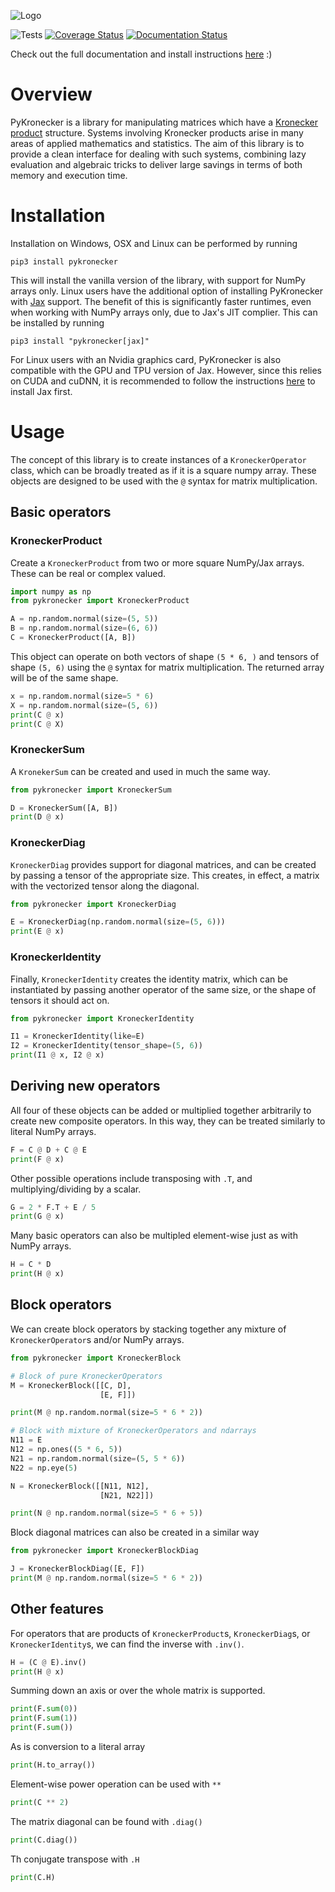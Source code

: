 ![Logo](https://raw.githubusercontent.com/nickelnine37/pykronecker/main/assets/logo.png)

![Tests](https://github.com/nickelnine37/pykronecker/actions/workflows/tests.yml/badge.svg)
[![Coverage Status](https://coveralls.io/repos/github/nickelnine37/pykronecker/badge.svg)](https://coveralls.io/github/nickelnine37/pykronecker)
[![Documentation Status](https://readthedocs.org/projects/pykronecker/badge/?version=latest)](https://pykronecker.readthedocs.io/en/latest/?badge=latest)

Check out the full documentation and install instructions [here](https://pykronecker.readthedocs.io/en/latest/) :)

# Overview

PyKronecker is a library for manipulating matrices which have a [Kronecker product](https://en.wikipedia.org/wiki/Kronecker_product) structure. Systems involving Kronecker products arise in many areas of applied mathematics and statistics. The aim of this library is to provide a clean interface for dealing with such systems, combining lazy evaluation and algebraic tricks to deliver large savings in terms of both memory and execution time. 

# Installation

Installation on Windows, OSX and Linux can be performed by running

```
pip3 install pykronecker
```

This will install the vanilla version of the library, with support for NumPy arrays only. Linux users have the additional option of installing PyKronecker with [Jax](https://jax.readthedocs.io/en/latest/index.html) support. The benefit of this is significantly faster runtimes, even when working with NumPy arrays only, due to Jax's JIT complier. This can be installed by running

```
pip3 install "pykronecker[jax]"
```

For Linux users with an Nvidia graphics card, PyKronecker is also compatible with the GPU and TPU version of Jax. However, since this relies on CUDA and cuDNN, it is recommended to follow the instructions [here](https://github.com/google/jax#installation) to install Jax first. 

# Usage

The concept of this library is to create instances of a `KroneckerOperator` class, which can be broadly treated as if it is a square numpy array. These objects are designed to be used with the `@` syntax for matrix multiplication. 

## Basic operators

### KroneckerProduct

Create a `KroneckerProduct` from two or more square NumPy/Jax arrays. These can be real or complex valued. 

```python
import numpy as np
from pykronecker import KroneckerProduct

A = np.random.normal(size=(5, 5))
B = np.random.normal(size=(6, 6))
C = KroneckerProduct([A, B])
```

This object can operate on both vectors of shape `(5 * 6, )` and tensors of shape `(5, 6)` using the `@` syntax for matrix multiplication. The returned array will be of the same shape.  

```python
x = np.random.normal(size=5 * 6)
X = np.random.normal(size=(5, 6))
print(C @ x)
print(C @ X)
```

### KroneckerSum

A `KronekerSum` can be created and used in much the same way.
```python
from pykronecker import KroneckerSum

D = KroneckerSum([A, B])
print(D @ x)
```

### KroneckerDiag

`KroneckerDiag` provides support for diagonal matrices, and can be created by passing a tensor of the appropriate size. This creates, in effect, a matrix with the vectorized tensor along the diagonal. 

```python
from pykronecker import KroneckerDiag

E = KroneckerDiag(np.random.normal(size=(5, 6)))
print(E @ x)
```

### KroneckerIdentity

Finally, `KroneckerIdentity` creates the identity matrix, which can be instantiated by passing another operator of the same size, or the shape of tensors it should act on. 

```python
from pykronecker import KroneckerIdentity

I1 = KroneckerIdentity(like=E)
I2 = KroneckerIdentity(tensor_shape=(5, 6))
print(I1 @ x, I2 @ x)
```

## Deriving new operators

All four of these objects can be added or multiplied together arbitrarily to create new composite operators. In this way, they can be treated similarly to literal NumPy arrays. 

```python
F = C @ D + C @ E
print(F @ x)
```

Other possible operations include transposing with `.T`, and multiplying/dividing by a scalar. 

```python
G = 2 * F.T + E / 5 
print(G @ x)
```

Many basic operators can also be multipled element-wise just as with NumPy arrays. 

```python
H = C * D
print(H @ x)
```

## Block operators

We can create block operators by stacking together any mixture of `KroneckerOperator`s and/or NumPy arrays. 

```python
from pykronecker import KroneckerBlock

# Block of pure KroneckerOperators
M = KroneckerBlock([[C, D], 
                    [E, F]])

print(M @ np.random.normal(size=5 * 6 * 2))

# Block with mixture of KroneckerOperators and ndarrays
N11 = E
N12 = np.ones((5 * 6, 5))
N21 = np.random.normal(size=(5, 5 * 6))
N22 = np.eye(5)

N = KroneckerBlock([[N11, N12], 
                    [N21, N22]])

print(N @ np.random.normal(size=5 * 6 + 5))
```

Block diagonal matrices can also be created in a similar way 

```python
from pykronecker import KroneckerBlockDiag

J = KroneckerBlockDiag([E, F])
print(M @ np.random.normal(size=5 * 6 * 2))
```


## Other features

For operators that are products of `KroneckerProduct`s, `KroneckerDiag`s, or `KroneckerIdentity`s, we can find the inverse with `.inv()`.

```python
H = (C @ E).inv()
print(H @ x)
```

Summing down an axis or over the whole matrix is supported.

```python
print(F.sum(0))
print(F.sum(1))
print(F.sum())
```

As is conversion to a literal array 

```python
print(H.to_array())
```

Element-wise power operation can be used with `**`

```python
print(C ** 2)
```

The matrix diagonal can be found with `.diag()`

```python
print(C.diag())
```

Th conjugate transpose with `.H`

```python
print(C.H)
```